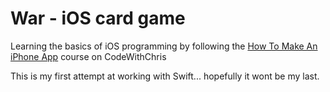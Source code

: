 # War - iOS card game

Learning the basics of iOS programming by following the [How To Make An iPhone App](http://codewithchris.com/how-to-make-an-iphone-app/) course on CodeWithChris

This is my first attempt at working with Swift... hopefully it wont be my last.
